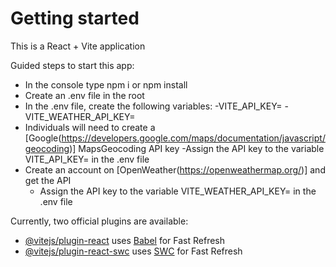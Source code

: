# Getting started

This is a React + Vite application

Guided steps to start this app:

- In the console type npm i or npm install
- Create an .env file in the root
- In the .env file, create the following variables:
    -VITE_API_KEY= 
    -VITE_WEATHER_API_KEY=
- Individuals will need to create a [Google(https://developers.google.com/maps/documentation/javascript/geocoding)] MapsGeocoding API key
    -Assign the API key to the variable VITE_API_KEY= in the .env file
- Create an account on [OpenWeather(https://openweathermap.org/)] and get the API
    - Assign the API key to the variable VITE_WEATHER_API_KEY= in the .env file


Currently, two official plugins are available:

- [@vitejs/plugin-react](https://github.com/vitejs/vite-plugin-react/blob/main/packages/plugin-react/README.md) uses [Babel](https://babeljs.io/) for Fast Refresh
- [@vitejs/plugin-react-swc](https://github.com/vitejs/vite-plugin-react-swc) uses [SWC](https://swc.rs/) for Fast Refresh
